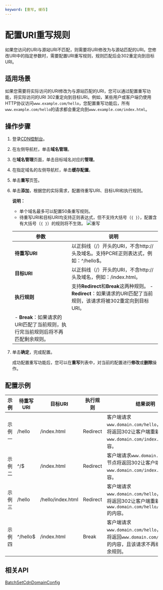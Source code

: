 ```yaml
---
keyword: [重写, 缓存]
---
```


# 配置URI重写规则

如果您访问的URI与源站URI不匹配，则需要将URI修改为与源站匹配的URI。您修改URI中的指定参数时，需要配置URI重写规则，规则匹配后会302重定向到目标URI。

## 适用场景

如果您需要将实际访问的URI修改为与源站匹配的URI，您可以通过配置重写功能，将实际访问的URI 302重定向到目标URI。例如，某些用户或客户端仍使用HTTP协议访问`www.example.com/hello`，您配置重写功能后，所有`www.example.com/hello`的请求都会重定向到`www.example.com/index.html`。

## 操作步骤

1.  登录[CDN控制台](https://cdn.console.aliyun.com)。

2.  在左侧导航栏，单击**域名管理**。

3.  在**域名管理**页面，单击目标域名对应的**管理**。

4.  在指定域名的左侧导航栏，单击**缓存配置**。

5.  单击**重写**页签。

6.  单击**添加**，根据您的实际需求，配置待重写URI、目标URI和执行规则。

    **说明：**

    -   单个域名最多可以配置50条重写规则。
    -   待重写URI和目标URI均支持正则表达式，但不支持大括号（`{ }`），配置含有大括号（`{ }`）的规则将不生效。
    ![重写](https://static-aliyun-doc.oss-accelerate.aliyuncs.com/assets/img/zh-CN/7227664161/p64171.png)

    |参数|说明|
    |--|--|
    |**待重写URI**|以正斜线（/）开头的URI，不含http://头及域名。支持PCRE正则表达式，例如：^/hello$。|
    |**目标URI**|以正斜线（/）开头的URI，不含http://头及域名，例如：/index.html。|
    |**执行规则**|支持**Redirect**和**Break**这两种规则。    -   **Redirect**：如果请求的URI匹配了当前规则，该请求将被302重定向到目标URI。
    -   **Break**：如果请求的URI匹配了当前规则，执行完当前规则后将不再匹配剩余规则。 |

7.  单击**确定**，完成配置。

    成功配置重写功能后，您可以在**重写**列表中，对当前的配置进行**修改**或**删除**操作。


## 配置示例

|示例|待重写URI|目标URI|执行规则|结果说明|
|--|------|-----|----|----|
|示例一|/hello|/index.html|Redirect|客户端请求`www.domain.com/hello`，CDN节点将返回302让客户端重新请求`www.domain.com/index.html`的内容。|
|示例二|^/$|/index.html|Redirect|客户端请求`www.domain.com`，CDN节点将返回302让客户端重新请求`www.domain.com/index.html`的内容。|
|示例三|/hello|/hello/index.html|Redirect|客户端请求`www.domain.com/hello`，CDN节点将返回302让客户端重新请求`www.domain.com/hello/index.html`的内容。|
|示例四|^/hello$|/index.html|Break|客户端请求`www.domain.com/hello`，CDN节点将返回`www.domain.com/index.html`的内容，且该请求不再继续匹配剩余规则。|

## 相关API

[BatchSetCdnDomainConfig](/cn.zh-CN/新版API参考/域名管理类接口/批量配置域名.md)


